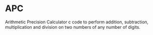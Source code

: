 # APC
Arithmetic Precision Calculator 
c code to perform addition, subtraction, multiplication and division on two numbers of any number of digits.
